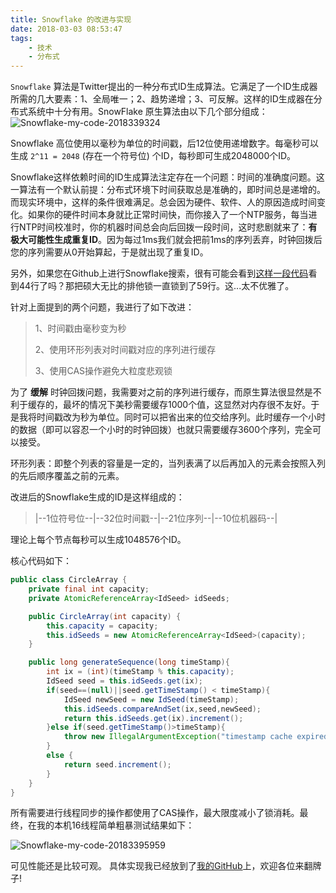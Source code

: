 ```yaml
---
title: Snowflake 的改进与实现
date: 2018-03-03 08:53:47
tags:
    - 技术
    - 分布式
---
```


`Snowflake` 算法是Twitter提出的一种分布式ID生成算法。它满足了一个ID生成器所需的几大要素：1、全局唯一；2、趋势递增；3、可反解。这样的ID生成器在分布式系统中十分有用。<!-- more -->SnowFlake 原生算法由以下几个部分组成：
![Snowflake-my-code-2018339324](http://blog.uliian.com/Snowflake-my-code-2018339324.jpg)

Snowflake 高位使用以毫秒为单位的时间戳，后12位使用递增数字。每毫秒可以生成 `2^11 = 2048` (存在一个符号位) 个ID，每秒即可生成2048000个ID。

Snowflake这样依赖时间的ID生成算法注定存在一个问题：时间的准确度问题。这一算法有一个默认前提：分布式环境下时间获取总是准确的，即时间总是递增的。而现实环境中，这样的条件很难满足。总会因为硬件、软件、人的原因造成时间变化。如果你的硬件时间本身就比正常时间快，而你接入了一个NTP服务，每当进行NTP时间校准时，你的机器时间总会向后回拨一段时间，这时悲剧就来了：**有极大可能性生成重复ID**。因为每过1ms我们就会把前1ms的序列丢弃，时钟回拨后您的序列需要从0开始算起，于是就出现了重复ID。

另外，如果您在Github上进行Snowflake搜索，很有可能会看到[这样一段代码](https://github.com/relops/snowflake/blob/master/src/main/java/com/relops/snowflake/Snowflake.java)看到44行了吗？那把硕大无比的排他锁一直锁到了59行。这...太不优雅了。

针对上面提到的两个问题，我进行了如下改进：
>1、时间戳由毫秒变为秒
>
>2、使用环形列表对时间戳对应的序列进行缓存
>
>3、使用CAS操作避免大粒度悲观锁

为了 **缓解** 时钟回拨问题，我需要对之前的序列进行缓存，而原生算法很显然是不利于缓存的，最坏的情况下美秒需要缓存1000个值，这显然对内存很不友好。于是我将时间戳改为秒为单位。同时可以把省出来的位交给序列。此时缓存一个小时的数据（即可以容忍一个小时的时钟回拨）也就只需要缓存3600个序列，完全可以接受。

环形列表：即整个列表的容量是一定的，当列表满了以后再加入的元素会按照入列的先后顺序覆盖之前的元素。

改进后的Snowflake生成的ID是这样组成的：
> |--1位符号位--|--32位时间戳--|--21位序列--|--10位机器码--|

理论上每个节点每秒可以生成1048576个ID。

核心代码如下：
``` java
public class CircleArray {
    private final int capacity;
    private AtomicReferenceArray<IdSeed> idSeeds;

    public CircleArray(int capacity) {       
        this.capacity = capacity;
        this.idSeeds = new AtomicReferenceArray<IdSeed>(capacity);
    }

    public long generateSequence(long timeStamp){
        int ix = (int)(timeStamp % this.capacity);
        IdSeed seed = this.idSeeds.get(ix);
        if(seed==(null)||seed.getTimeStamp() < timeStamp){
            IdSeed newSeed = new IdSeed(timeStamp);
            this.idSeeds.compareAndSet(ix,seed,newSeed);
            return this.idSeeds.get(ix).increment();
        }else if(seed.getTimeStamp()>timeStamp){
            throw new IllegalArgumentException("timestamp cache expired");
        }
        else {
            return seed.increment();
        }
    }
}
```

所有需要进行线程同步的操作都使用了CAS操作，最大限度减小了锁消耗。最终，在我的本机16线程简单粗暴测试结果如下：

![Snowflake-my-code-20183395959](http://blog.uliian.com/Snowflake-my-code-20183395959.png)

可见性能还是比较可观。
具体实现我已经放到了[我的GitHub](https://github.com/uliian/MyUtility/tree/master/java/src/main/java/com/uliian/idGenerate)上，欢迎各位来翻牌子!